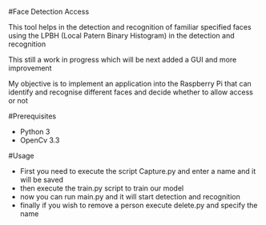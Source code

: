 #Face Detection Access

This tool helps in the detection and recognition of familiar specified faces
using the LPBH (Local Patern Binary Histogram) in the detection and recognition

This still a work in progress which will be next added a GUI and more improvement 

My objective is to implement an application into the Raspberry Pi that can identify
and recognise different faces and decide whether to allow access or not

#Prerequisites 

- Python 3
- OpenCv 3.3

#Usage 

- First you need to execute the script Capture.py and enter a name and it will be saved 
- then execute the train.py script to train our model
- now you can run main.py and it will start detection and recognition
- finally if you wish to remove a person execute delete.py and specify the name   
